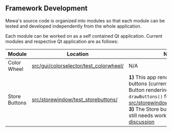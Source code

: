 
## Framework Development

Mewa's source code is organized into modules so that each module can be tested and developed independently from the whole application.

Each module can be worked on as a self contained Qt application. Current modules and respective Qt application are as follows:

| Module | Location | Notes |
|--------|----------| ----- |
| Color Wheel | [src/gui/colorselector/test_colorwheel/](src/gui/colorselector/test_colorwheel/) | N/A |
| Store Buttons | [src/storewindow/test_storebuttons/](src/storewindow/test_storebuttons/) | **1)** This app renders only the Store buttons (currently without text). **2)** Button rendering code is within `drawButtons()` function in file [src/storewindow/mxstoreview.cpp](src/storewindow/mxstoreview.cpp). **3)** The Store buttons Look&Feel still needs work: [store buttons discussion](https://github.com/Mewatools/mewa-artwork/discussions/5) |

